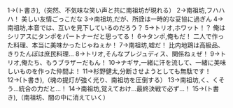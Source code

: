 1→(ト書き),（突然、不気味な笑い声と共に南祖坊が現れる）
2→南祖坊,フハハハ！ 美しい友情ごっこだな
3→南祖坊,だが、所詮は一時的な妥協に過ぎん
4→南祖坊,本音では、互いを見下しているのだろう？
5→トリオ,ホワット！？ 俺はシリアスにタンポをパートナーだと思ってる！
6→タンポ,俺もだ！ 二人で作った料理、本当に美味かったじゃねぇか！
7→南祖坊,嘘だ！ 比内地鶏は高級品、きりたんぽは庶民料理...
8→トリオ,そんなプレジュディス、関係ねぇぜ！
9→トリオ,俺たち、もうブラザーだもん！
10→ナギサ,一緒に汗を流して、一緒に美味しいものを作った仲間よ！
11→杉野健太,分断させようとしても無駄です！
12→(ト書き),（魂の提灯が強く光り、南祖坊を圧倒する）
13→南祖坊,く、くそう...統合の力だと...！
14→南祖坊,覚えておけ...最終決戦で必ず...！
15→(ト書き),（南祖坊、闇の中に消えていく）
